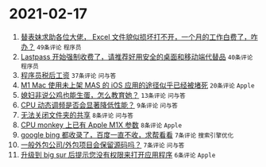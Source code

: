 # 2021-02-17

1. [替表妹求助各位大佬， Excel 文件貌似损坏打不开，一个月的工作白费了，咋办？](https://www.v2ex.com/t/753658) `49条评论` `程序员`
1. [Lastpass 开始强制收费了，请推荐好用安全的桌面和移动端代替品](https://www.v2ex.com/t/753651) `40条评论` `程序员`
1. [程序员税后工资](https://www.v2ex.com/t/753635) `37条评论` `问与答`
1. [M1 Mac 使用未上架 MAS 的 iOS 应用的途径似乎已经被堵死](https://www.v2ex.com/t/753655) `20条评论` `Apple`
1. [媳妇非说公鸡也能生蛋，怎么教育她？](https://www.v2ex.com/t/753644) `13条评论` `问与答`
1. [CPU 动态调频是否会显著降低性能？](https://www.v2ex.com/t/753654) `9条评论` `问与答`
1. [无法关闭文件夹的共享](https://www.v2ex.com/t/753646) `8条评论` `问与答`
1. [CPU monkey 上已有 Apple M1X 参数](https://www.v2ex.com/t/753633) `8条评论` `Apple`
1. [google bing 都收录了，百度一直不收，求帮看看](https://www.v2ex.com/t/753640) `7条评论` `搜索引擎优化`
1. [一般外包公司/外包项目会保留源码吗？](https://www.v2ex.com/t/753634) `7条评论` `问与答`
1. [升级到 big sur 后提示您没有权限来打开应用程序](https://www.v2ex.com/t/753664) `6条评论` `Apple`
